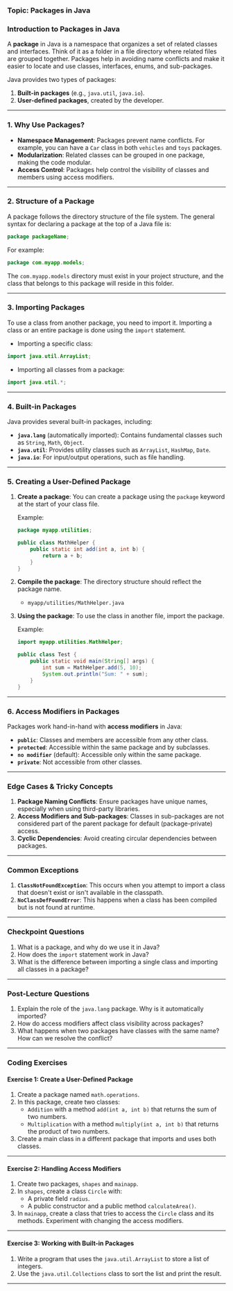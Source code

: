 ### Topic: **Packages in Java**

### **Introduction to Packages in Java**

A **package** in Java is a namespace that organizes a set of related classes and interfaces. Think of it as a folder in a file directory where related files are grouped together. Packages help in avoiding name conflicts and make it easier to locate and use classes, interfaces, enums, and sub-packages.

Java provides two types of packages:
1. **Built-in packages** (e.g., `java.util`, `java.io`).
2. **User-defined packages**, created by the developer.

---

### **1. Why Use Packages?**
- **Namespace Management**: Packages prevent name conflicts. For example, you can have a `Car` class in both `vehicles` and `toys` packages.
- **Modularization**: Related classes can be grouped in one package, making the code modular.
- **Access Control**: Packages help control the visibility of classes and members using access modifiers.

---

### **2. Structure of a Package**
A package follows the directory structure of the file system. The general syntax for declaring a package at the top of a Java file is:

```java
package packageName;
```

For example:

```java
package com.myapp.models;
```

The `com.myapp.models` directory must exist in your project structure, and the class that belongs to this package will reside in this folder.

---

### **3. Importing Packages**
To use a class from another package, you need to import it. Importing a class or an entire package is done using the `import` statement.

- Importing a specific class:

```java
import java.util.ArrayList;
```

- Importing all classes from a package:

```java
import java.util.*;
```

---

### **4. Built-in Packages**
Java provides several built-in packages, including:
- **`java.lang`** (automatically imported): Contains fundamental classes such as `String`, `Math`, `Object`.
- **`java.util`**: Provides utility classes such as `ArrayList`, `HashMap`, `Date`.
- **`java.io`**: For input/output operations, such as file handling.

---

### **5. Creating a User-Defined Package**
1. **Create a package**: You can create a package using the `package` keyword at the start of your class file.

   Example:
   ```java
   package myapp.utilities;

   public class MathHelper {
       public static int add(int a, int b) {
           return a + b;
       }
   }
   ```

2. **Compile the package**: The directory structure should reflect the package name.
   - `myapp/utilities/MathHelper.java`

3. **Using the package**: To use the class in another file, import the package.

   Example:
   ```java
   import myapp.utilities.MathHelper;

   public class Test {
       public static void main(String[] args) {
           int sum = MathHelper.add(5, 10);
           System.out.println("Sum: " + sum);
       }
   }
   ```

---

### **6. Access Modifiers in Packages**
Packages work hand-in-hand with **access modifiers** in Java:
- **`public`**: Classes and members are accessible from any other class.
- **`protected`**: Accessible within the same package and by subclasses.
- **`no modifier`** (default): Accessible only within the same package.
- **`private`**: Not accessible from other classes.

---

### **Edge Cases & Tricky Concepts**
1. **Package Naming Conflicts**: Ensure packages have unique names, especially when using third-party libraries.
2. **Access Modifiers and Sub-packages**: Classes in sub-packages are not considered part of the parent package for default (package-private) access.
3. **Cyclic Dependencies**: Avoid creating circular dependencies between packages.

---

### **Common Exceptions**
1. **`ClassNotFoundException`**: This occurs when you attempt to import a class that doesn't exist or isn't available in the classpath.
2. **`NoClassDefFoundError`**: This happens when a class has been compiled but is not found at runtime.

---

### **Checkpoint Questions**
1. What is a package, and why do we use it in Java?
2. How does the `import` statement work in Java?
3. What is the difference between importing a single class and importing all classes in a package?

---

### **Post-Lecture Questions**
1. Explain the role of the `java.lang` package. Why is it automatically imported?
2. How do access modifiers affect class visibility across packages?
3. What happens when two packages have classes with the same name? How can we resolve the conflict?

---

### **Coding Exercises**

#### Exercise 1: Create a User-Defined Package
1. Create a package named `math.operations`.
2. In this package, create two classes:
   - `Addition` with a method `add(int a, int b)` that returns the sum of two numbers.
   - `Multiplication` with a method `multiply(int a, int b)` that returns the product of two numbers.
3. Create a main class in a different package that imports and uses both classes.

---

#### Exercise 2: Handling Access Modifiers
1. Create two packages, `shapes` and `mainapp`.
2. In `shapes`, create a class `Circle` with:
   - A private field `radius`.
   - A public constructor and a public method `calculateArea()`.
3. In `mainapp`, create a class that tries to access the `Circle` class and its methods. Experiment with changing the access modifiers.

---

#### Exercise 3: Working with Built-in Packages
1. Write a program that uses the `java.util.ArrayList` to store a list of integers.
2. Use the `java.util.Collections` class to sort the list and print the result.

---
